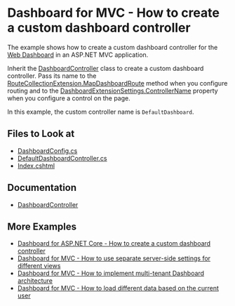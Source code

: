# Dashboard for MVC - How to create a custom dashboard controller

The example shows how to create a custom dashboard controller for the [Web Dashboard](https://docs.devexpress.com/Dashboard/16977/web-dashboard/aspnet-mvc-dashboard-extension) in an ASP.NET MVC application.

Inherit the [DashboardController](https://docs.devexpress.com/Dashboard/DevExpress.DashboardWeb.Mvc.DashboardController) class to create a custom dashboard controller. Pass its name to the [RouteCollectionExtension.MapDashboardRoute](https://docs.devexpress.com/Dashboard/DevExpress.DashboardWeb.Mvc.RouteCollectionExtension.MapDashboardRoute(System.Web.Routing.RouteCollection-System.String-System.String-System.String--)) method when you configure routing and to the [DashboardExtensionSettings.ControllerName](https://docs.devexpress.com/Dashboard/DevExpress.DashboardWeb.Mvc.DashboardExtensionSettings.ControllerName) property when you configure a control on the page. 

In this example, the custom controller name is `DefaultDashboard`.

<!-- default file list -->
## Files to Look at

* [DashboardConfig.cs](./CS/MvcCustomController/App_Start/DashboardConfig.cs#L12)
* [DefaultDashboardController.cs](./CS/MvcCustomController/Controllers/DefaultDashboardController.cs)
* [Index.cshtml](./CS/MvcCustomController/Views/Home/Index.cshtml#L8)
<!-- default file list end -->

## Documentation

- [DashboardController](https://docs.devexpress.com/Dashboard/DevExpress.DashboardWeb.Mvc.DashboardController)

## More Examples

- [Dashboard for ASP.NET Core - How to create a custom dashboard controller](https://github.com/DevExpress-Examples/dashboard-for-asp-net-core-custom-dashboard-controller)
- [Dashboard for MVC - How to use separate server-side settings for different views](dashboard-for-mvc-use-separate-server-side-settings-for-different-views)
- [Dashboard for MVC - How to implement multi-tenant Dashboard architecture](https://github.com/DevExpress-Examples/DashboardUserBasedMVC)
- [Dashboard for MVC - How to load different data based on the current user](https://github.com/DevExpress-Examples/DashboardDifferentUserDataMVC)
